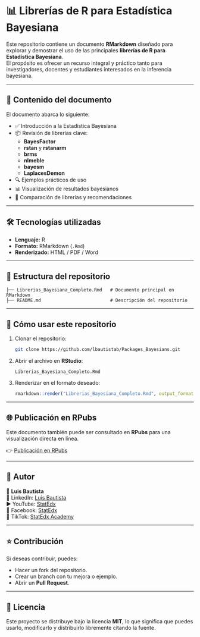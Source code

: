 # 📊 Librerías de R para Estadística Bayesiana

Este repositorio contiene un documento **RMarkdown** diseñado para explorar y demostrar el uso de las principales **librerías de R para Estadística Bayesiana**.  
El propósito es ofrecer un recurso integral y práctico tanto para investigadores, docentes y estudiantes interesados en la inferencia bayesiana.

---

## 🚀 Contenido del documento

El documento abarca lo siguiente:

- ✅ Introducción a la Estadística Bayesiana
- 📦 Revisión de librerías clave:
  - **BayesFactor**
  - **rstan** y **rstanarm**
  - **brms**
  - **nImeble**
  - **bayesm**
  - **LaplacesDemon**
- 🔍 Ejemplos prácticos de uso
- 📊 Visualización de resultados bayesianos
- 🤝 Comparación de librerías y recomendaciones

---

## 🛠️ Tecnologías utilizadas

- **Lenguaje:** R
- **Formato:** RMarkdown (`.Rmd`)
- **Renderizado:** HTML / PDF / Word

---

## 📂 Estructura del repositorio

```
├── Librerias_Bayesiana_Completo.Rmd   # Documento principal en RMarkdown
├── README.md                          # Descripción del repositorio
```

---

## 📖 Cómo usar este repositorio

1. Clonar el repositorio:
   ```bash
   git clone https://github.com/lbautistab/Packages_Bayesians.git
   ```

2. Abrir el archivo en **RStudio**:
   ```
   Librerias_Bayesiana_Completo.Rmd
   ```

3. Renderizar en el formato deseado:
   ```r
   rmarkdown::render("Librerias_Bayesiana_Completo.Rmd", output_format = "html_document")
   ```

---

## 🌐 Publicación en RPubs

Este documento también puede ser consultado en **RPubs** para una visualización directa en línea.

👉 [Publicación en RPubs](https://rpubs.com/lbautista/PackagesBayesians) 

---

## 📌 Autor

👤 **Luis Bautista**  
💼 LinkedIn: [Luis Bautista](https://www.linkedin.com/in/luisbautista2)  
▶️ YouTube: [StatEdx](https://www.youtube.com/@StatEdx)  
📘 Facebook: [StatEdx](https://www.facebook.com/StatEdx)  
🎵 TikTok: [StatEdx Academy](https://www.tiktok.com/@statedxacademy)

---

## ⭐ Contribución

Si deseas contribuir, puedes:
- Hacer un fork del repositorio.
- Crear un branch con tu mejora o ejemplo.
- Abrir un **Pull Request**.

---

## 📜 Licencia

Este proyecto se distribuye bajo la licencia **MIT**, lo que significa que puedes usarlo, modificarlo y distribuirlo libremente citando la fuente.
